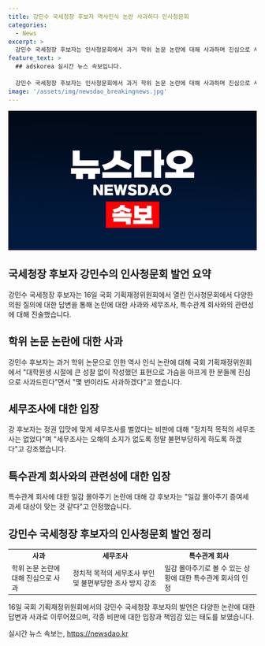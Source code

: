 ```yaml
---
title: 강민수 국세청장 후보자 역사인식 논란 사과하다 인사청문회
categories:
  - News
excerpt: >
  강민수 국세청장 후보자는 인사청문회에서 과거 학위 논문 논란에 대해 사과하며 진심으로 사과드린다고 밝히고, 정치적 목적의 세무조사는 없었다고 강조했다. 또한, 처가가 운영하는 기업에 대한 지적에 대해 일감 몰아주기 증여세 과세 대상이 맞는 것 같다고 인정했다.
feature_text: >
  ## adskorea 실시간 뉴스 속보입니다.

  강민수 국세청장 후보자는 인사청문회에서 과거 학위 논문 논란에 대해 사과하며 진심으로 사과드린다고 밝히고, 정치적 목적의 세무조사는 없었다고 강조했다. 또한, 처가가 운영하는 기업에 대한 지적에 대해 일감 몰아주기 증여세 과세 대상이 맞는 것 같다고 인정했다.
image: '/assets/img/newsdao_breakingnews.jpg'
---
```


<p><img src="/assets/img/newsdao_breakingnews.jpg" alt="adskorea 속보" /></p>

<h2 data-ke-size="size26">국세청장 후보자 강민수의 인사청문회 발언 요약</h2>

<p data-ke-size="size16">강민수 국세청장 후보자는 16일 국회 기획재정위원회에서 열린 인사청문회에서 다양한 의원 질의에 대한 답변을 통해 논란에 대한 사과와 세무조사, 특수관계 회사와의 관련성에 대해 진술했습니다.</p>

<h2 data-ke-size="size26">학위 논문 논란에 대한 사과</h2>

<p data-ke-size="size16">강민수 후보자는 과거 학위 논문으로 인한 역사 인식 논란에 대해 국회 기획재정위원회에서 "대학원생 시절에 큰 성찰 없이 작성했던 표현으로 가슴을 아프게 한 분들께 진심으로 사과드린다"면서 "몇 번이라도 사과하겠다"고 했습니다.</p>

<h2 data-ke-size="size26">세무조사에 대한 입장</h2>

<p data-ke-size="size16">강 후보자는 정권 입맛에 맞게 세무조사를 벌였다는 비판에 대해 "정치적 목적의 세무조사는 없었다"며 "세무조사는 오해의 소지가 없도록 정말 불편부당하게 하도록 하겠다"고 강조했습니다.</p>

<h2 data-ke-size="size26">특수관계 회사와의 관련성에 대한 입장</h2>

<p data-ke-size="size16">특수관계 회사에 대한 일감 몰아주기 논란에 대해 강 후보자는 "일감 몰아주기 증여세 과세 대상이 맞는 것 같다"고 인정했습니다.</p>

<h2 data-ke-size="size26">강민수 국세청장 후보자의 인사청문회 발언 정리</h2>

<table>
  <tr>
    <td style="text-align: center; height: 17px;"><b>사과</b></td>
    <td style="text-align: center; height: 17px;"><b>세무조사</b></td>
    <td style="text-align: center; height: 17px;"><b>특수관계 회사</b></td>
  </tr>
  <tr>
    <td>학위 논문 논란에 대해 진심으로 사과</td>
    <td>정치적 목적의 세무조사 부인 및 불편부당한 조사 방지 강조</td>
    <td>일감 몰아주기로 볼 수 있는 상황에 대한 특수관계 회사의 인정</td>
  </tr>
</table>

<p data-ke-size="size16">16일 국회 기획재정위원회에서의 강민수 국세청장 후보자의 발언은 다양한 논란에 대한 답변과 사과로 이루어졌으며, 각종 비판에 대한 입장과 책임감 있는 태도를 보였습니다.</p>
실시간 뉴스 속보는, <a href="https://newsdao.kr" rel="dofollow">https://newsdao.kr</a>


